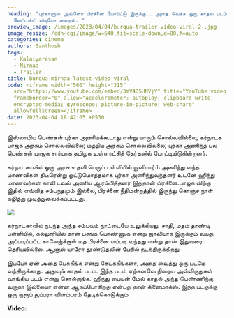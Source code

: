```yaml
---
heading: "புர்கானால அவ்ளோ பிரச்னை போய்ட்டு இருக்கு.. அதை வெச்சு ஒரு காதல் படம்..
  லேட்டஸ்ட் வீடியோ வைரல். "
preview_image: /images/2023/04/04/burqua-trailer-video-viral-2-.jpg
image_resize: /cdn-cgi/image/w=640,fit=scale-down,q=80,f=auto
categories: cinema
authors: Santhosh
tags:
  - Kalaiyarasan
  - Mirnaa
  - Trailer
title: burqua-mirnaa-latest-video-viral
code: <iframe width="560" height="315"
  src="https://www.youtube.com/embed/3mV4D5HNVjY" title="YouTube video player"
  frameborder="0" allow="accelerometer; autoplay; clipboard-write;
  encrypted-media; gyroscope; picture-in-picture; web-share"
  allowfullscreen></iframe>
date: 2023-04-04 18:42:05 +0530
---
```

இஸ்லாமிய பெண்கள் புர்கா அணியக்கூடாது என்று யாரும் சொல்லவில்லை; கர்நாடக பாஜக அரசும் சொல்லவில்லை; மத்திய அரசும் சொல்லவில்லை; புர்கா அணிந்த பல பெண்கள் பாஜக சார்பாக தமிழக உள்ளாட்சித் தேர்தலில் போட்டியிடுகின்றனர். 

கர்நாடகாவில் ஒரு அரசு உதவி பெரும் பள்ளியில் யூனிபார்ம் அணிந்து வந்த மாணவிகள் திடீரென்று ஒட்டுமொத்தமாக புர்கா அணிந்துவந்தனர்  உடனே ஹிந்து மாணவர்கள் காவி டவல் அணிய ஆரம்பித்தனர்  இதுதான் பிரச்னை.பாஜக விற்கு இதில் எவ்வித  சம்பந்தமும் இல்லை, பிரச்னை நீதிமன்றத்தில் இருந்து கொஞ்ச நாள் கழித்து முடித்துவைக்கப்பட்டது.

![](/images/2023/04/04/burqua-trailer-video-viral-1-.jpg)

கர்நாடகாவில் நடந்த அந்த சம்பவம் நாட்டையே உலுக்கியது. சாதி, மதம் தாண்டி பள்ளியில், கல்லூரியில் தான் பசங்க பொண்ணுக என்று ஜாலியாக இருக்கும் வயது. அப்படிப்பட்ட காலேஜ்க்குள் மத பிரச்னை எப்படி வந்தது என்று தான் இதுவரை தெரியவில்லை. ஆனால் யாரோ தூண்டுதலின் பேரில் நடந்திருக்கிறது.

இப்போ ஏன் அதை பேசுறீங்க என்று கேட்கறீங்களா, அதை வைத்து ஒரு படமே வந்திருக்காது. அதுவும் காதல் படம். இந்த படம் ஏற்கனவே நிறைய அவ்விருதுகள் வாங்கிய படம் என்று சொல்றாங்க. ஹிந்து பையன் மேல் காதல் அந்த பெண்ணிற்கு வருதா இல்லையா என்ன ஆகப்போகிறது என்பது தான் கிளைமாக்ஸ். இந்த படகுக்கு ஒரு குரூப் சூப்பரா விளம்பரம் தேடிக்கொடுக்கும். 

**V﻿ideo:**